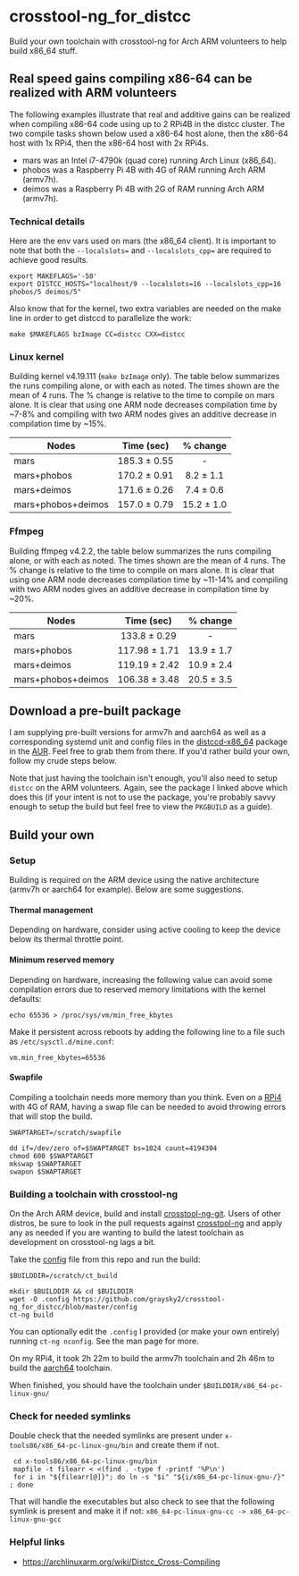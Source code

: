 # crosstool-ng_for_distcc
Build your own toolchain with crosstool-ng for Arch ARM volunteers to help build x86_64 stuff.

## Real speed gains compiling x86-64 can be realized with ARM volunteers
The following examples illustrate that real and additive gains can be realized when compiling x86-64 code using up to 2 RPi4B in the distcc cluster. The two compile tasks shown below used a x86-64 host alone, then the x86-64 host with 1x RPi4, then the x86-64 host with 2x RPi4s.

* mars was an Intel i7-4790k (quad core) running Arch Linux (x86_64).
* phobos was a Raspberry Pi 4B with 4G of RAM running Arch ARM (armv7h).
* deimos was a Raspberry Pi 4B with 2G of RAM running Arch ARM (armv7h).

### Technical details
Here are the env vars used on mars (the x86_64 client).  It is important to note that both the `--localslots=` and `--localslots_cpp=` are required to achieve good results.

```
export MAKEFLAGS='-50'
export DISTCC_HOSTS="localhost/9 --localslots=16 --localslots_cpp=16 phobos/5 deimos/5"
```

Also know that for the kernel, two extra variables are needed on the make line in order to get distccd to parallelize the work:
```
make $MAKEFLAGS bzImage CC=distcc CXX=distcc
```

### Linux kernel

Building kernel v4.19.111 (`make bzImage` only). The table below summarizes the runs compiling alone, or with each as noted.  The times shown are the mean of 4 runs.  The % change is relative to the time to compile on mars alone.  It is clear that using one ARM node decreases compilation time by ~7-8% and compiling with two ARM nodes gives an additive decrease in compilation time by ~15%.

| Nodes   | Time (sec)  | % change|
| -------- | :-----:| :----:|
| mars   |  185.3 ± 0.55 | -
| mars+phobos | 170.2 ± 0.91 | 8.2 ± 1.1
| mars+deimos|  171.6 ± 0.26  | 7.4 ± 0.6
| mars+phobos+deimos|  157.0 ± 0.79  | 15.2 ± 1.0

### Ffmpeg

Building ffmpeg v4.2.2, the table below summarizes the runs compiling alone, or with each as noted.  The times shown are the mean of 4 runs.  The % change is relative to the time to compile on mars alone.  It is clear that using one ARM node decreases compilation time by ~11-14% and compiling with two ARM nodes gives an additive decrease in compilation time by ~20%.

| Nodes   | Time (sec)  | % change|
| -------- | :-----:| :----:|
| mars   |  133.8 ± 0.29 | -
| mars+phobos | 117.98 ± 1.71 | 13.9 ± 1.7
| mars+deimos|  119.19 ± 2.42  | 10.9 ± 2.4
| mars+phobos+deimos|  106.38 ± 3.48  | 20.5 ± 3.5

## Download a pre-built package
I am supplying pre-built versions for armv7h and aarch64 as well as a corresponding systemd unit and config files in the [distccd-x86_64](https://aur.archlinux.org/packages/distccd-x86_64/) package in the [AUR](https://aur.archlinux.org/).  Feel free to grab them from there.  If you'd rather build your own, follow my crude steps below.

Note that just having the toolchain isn't enough, you'll also need to setup `distcc` on the ARM volunteers.  Again, see the package I linked above which does this (if your intent is not to use the package, you're probably savvy enough to setup the build but feel free to view the `PKGBUILD` as a guide).

## Build your own
### Setup
Building is required on the ARM device using the native architecture (armv7h or aarch64 for example). Below are some suggestions.

#### Thermal management
Depending on hardware, consider using active cooling to keep the device below its thermal throttle point.

#### Minimum reserved memory
Depending on hardware, increasing the following value can avoid some compilation errors due to reserved memory limitations with the kernel defaults:
```
echo 65536 > /proc/sys/vm/min_free_kbytes
```

Make it persistent across reboots by adding the following line to a file such as `/etc/sysctl.d/mine.conf`:
```
vm.min_free_kbytes=65536
```
#### Swapfile
Compiling a toolchain needs more memory than you think.  Even on a [RPi4](https://www.raspberrypi.org/products/raspberry-pi-4-model-b/) with 4G of RAM, having a swap file can be needed to avoid throwing errors that will stop the build.

```
SWAPTARGET=/scratch/swapfile

dd if=/dev/zero of=$SWAPTARGET bs=1024 count=4194304
chmod 600 $SWAPTARGET
mkswap $SWAPTARGET
swapon $SWAPTARGET
```
### Building a toolchain with crosstool-ng
On the Arch ARM device, build and install [crosstool-ng-git](https://aur.archlinux.org/packages/crosstool-ng-git/).  Users of other distros, be sure to look in the pull requests against [crosstool-ng](https://github.com/crosstool-ng/crosstool-ng/pulls) and apply any as needed if you are wanting to build the latest toolchain as development on crosstool-ng lags a bit.

Take the [config](https://github.com/graysky2/crosstool-ng_for_distcc/blob/master/config) file from this repo and run the build:

```
$BUILDDIR=/scratch/ct_build

mkdir $BUILDDIR && cd $BUILDDIR
wget -O .config https://github.com/graysky2/crosstool-ng_for_distcc/blob/master/config
ct-ng build
```

You can optionally edit the `.config` I provided (or make your own entirely) running `ct-ng nconfig`.  See the man page for more.

On my RPi4, it took 2h 22m to build the armv7h toolchain and 2h 46m to build the [aarch64](https://archlinuxarm.org/forum/viewtopic.php?f=67&t=14096) toolchain.

When finished, you should have the toolchain under `$BUILDDIR/x86_64-pc-linux-gnu/`

### Check for needed symlinks
Double check that the needed symlinks are present under `x-tools86/x86_64-pc-linux-gnu/bin` and create them if not.
```
 cd x-tools86/x86_64-pc-linux-gnu/bin
 mapfile -t filearr < <(find . -type f -printf '%P\n')
 for i in "${filearr[@]}"; do ln -s "$i" "${i/x86_64-pc-linux-gnu-/}" ; done
```

That will handle the executables but also check to see that the following symlink is present and make it if not:
`x86_64-pc-linux-gnu-cc -> x86_64-pc-linux-gnu-gcc`

### Helpful links
* https://archlinuxarm.org/wiki/Distcc_Cross-Compiling
